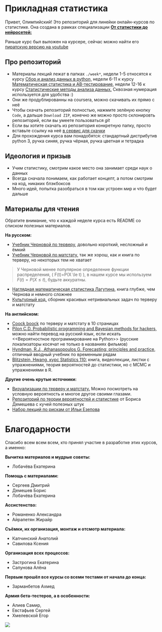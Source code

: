 Прикладная статистика
========

Привет, Олимпийский! Это репозиторий для линейки онлайн-курсов по статистике. Она создана в рамках специализации __[От статистики до нейросетей:](https://www.coursera.org/specializations/machine-learning-from-statistics-to-neural-networks)__

Раньше курс был выложен на курсере, сейчас можно найти его [пиратскую версию на youtube](https://www.youtube.com/@user-bg8cd4fn7d/playlists)

## Про репозиторий

- Материалы лекций лежат в папках `./week*`, недели 1-5 относятся к курсу [Сбор и анализ данных в python,](https://www.coursera.org/learn/data-collection-and-analysis-in-python?specialization=machine-learning-from-statistics-to-neural-networks) недели 6-11 к курсу [Математическая статистика и AB-тестирование,](https://www.coursera.org/learn/mathematical-statistics-and-ab-testing) недели 12-16 к курсу [Статистические методы анализа данных.](https://www.coursera.org/learn/data-analysis-statistical-methods?specialization=machine-learning-from-statistics-to-neural-networks) Сквозная нумерация используется для удобства :)
- Они же продублированны на coursera, можно скачивать их прямо с неё
- Чтобы скачать репозиторий полностью, нажмите зелёную кнопку `Code`, а дальше `Download ZIP`, конечно же можно просто склонировть репозиторий, если вы умеете пользоваться _git_
- Если вы хотите скачать из репозитория конкретную папку, просто вставьте ссылку на неё [в сервис для скачки](https://minhaskamal.github.io/DownGit/#/home)
- Для прохождения курса вам понадобятся: стандартный дистрибутив python 3, ручка синяя, ручка чёрная, ручка цветная и тетрадка

## Идеология и призыв

- Учим статистику, смотрим какое место она занимает среди наук о данных
- Всегда сначала понимаем, как работает концепт, а потом смотрим на код, никаких блэкбоксов
- Много идей, попытка разобраться в том как устроен мир и что будет дальше


## Материалы для чтения

Обратите внимание, что к каждой неделе курса есть README со списком полезных материалов.

__На русском:__

* [Учебник Черновой по терверу,](https://github.com/FUlyankin/r_probability/raw/master/books/Хороший%20учебник%20по%20терверу.pdf) довольно короткий, несложный и ёмкий
* [Учебник Черновой по матстату,](https://github.com/FUlyankin/r_probability/raw/master/books/Хороший%20учебник%20по%20матстату.pdf) так же хорош, как и книга по терверу, но некоторых тем не хватает

> У Черновой менее популярное определение функции распределения, \( F(t)=P(X \le t) \), в нашем курсе мы используем $F(t)=P(X\leq t)$, будьте аккуратны.

* [Наглядная математическая статистика Лагутина](http://www.1variant.ru/content/uchebniki/matematika/650.pdf), книга глубже, чем Чернова и немного сложнее
* [Культурный код,](https://github.com/bdemeshev/probability_dna) сборник красивых нетривиальных задач по терверу и матстату

__На английском:__

* [Coock boock](http://statistics.zone/) по терверу и матстату в 10 страницах
* [Pilon C.D. Probabilistic programming and Bayesian methods for hackers,](https://github.com/CamDavidsonPilon/Probabilistic-Programming-and-Bayesian-Methods-for-Hackers) можно найти перевод на русский язык, если искать <<Вероятностное программирование на Python>>  (русские локализаторы косячат не только в названиях фильмов)
* [Hyndman, R.J., Athanasopoulos G. Forecasting: principles and practice,](https://otexts.com/fpp2/) отличный вводный учебник по временным рядам
* [Blitzstein, Hwang, курс Statistics 110:](https://projects.iq.harvard.edu/stat110) книга, видеолекции, листки с упражнениями, теория вероятностей до статистики, но с MCMC и упражнениями в R.

__Другие очень крутые источники:__

* [Визуализации по терверу и матстату.](http://students.brown.edu/seeing-theory/) Можно посмотреть на условную вероятность и многое другое своими глазами.
* [Репозиторий по теории вероятностей и статистике](http://bdemeshev.github.io/pr201/) от Бориса Демешева с кучей полезных штук
* [Набор лекций по рискам от Ильи Езепова](https://rpubs.com/iezepov)


# Благодарности

Спасибо всем всем всем, кто принял участие в разработке этих курсов, а именно:

__Вычитка материалов и мудрые советы:__  

- Лобачёва Екатерина

__Помощь с материалами:__

- Сергеев Дмитрий
- Демешев Борис
- Лобачёва Екатерина

__Ассистенство:__

- Романенко Александра
- Айрапетян Жирайр

__Съёмки, их организация, монтаж и отсмотр материала:__

- Капчинский Анатолий
- Савилова Ксения

__Организация всех процессов:__

- Застрогина Екатерина
- Сапунова Алёна

__Первым прошёл все курсы со всеми тестами от начала до конца:__

- Зарманбетов Ахмед

__Армия бета-тестеров, а в особенности:__

- Алиев Самир,
- Евстафьев Сергей
- Хмелевской Егор


![](https://raw.githubusercontent.com/FUlyankin/matstat_coursera/main/week01_intro/logo.png)
